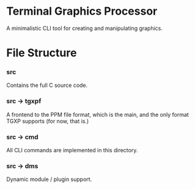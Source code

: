 # Terminal Graphics Processor
A minimalistic CLI tool for creating and manipulating graphics.

# File Structure

### src
Contains the full C source code.

### src &rarr; tgxpf
A frontend to the PPM file format, which is the main, and the only format
TGXP supports (for now, that is.)

### src &rarr; cmd
All CLI commands are implemented in this directory.

### src &rarr; dms
Dynamic module / plugin support.

